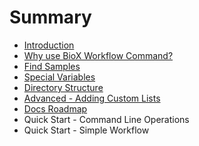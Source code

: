 # Summary

* [Introduction](README.md)
* [Why use BioX Workflow Command?](why-use-biox-workflow-command.md)
* [Find Samples](find-samples.md)
* [Special Variables](special-variables.md)
* [Directory Structure](directory-structure.md)
* [Advanced - Adding Custom Lists](advanced-adding-custom-lists.md)
* [Docs Roadmap](docs-roadmap.md)
* Quick Start - Command Line Operations
* Quick Start - Simple Workflow



